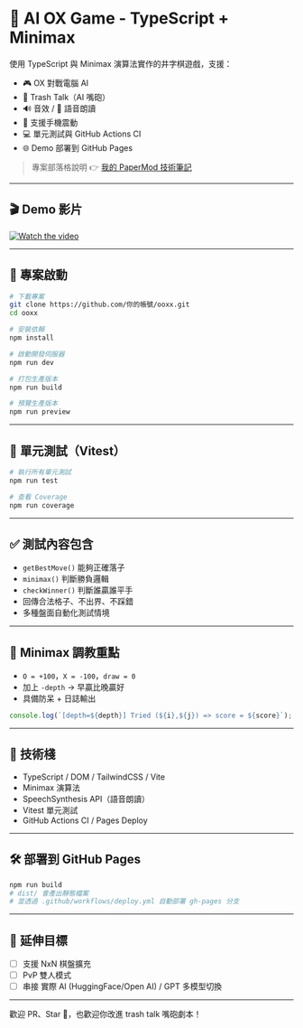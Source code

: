 # 🧠 AI OX Game - TypeScript + Minimax

使用 TypeScript 與 Minimax 演算法實作的井字棋遊戲，支援：

- 🎮 OX 對戰電腦 AI
- 💬 Trash Talk（AI 嘴砲）
- 🔊 音效 / 🎤 語音朗讀
- 📱 支援手機震動
- 💻 單元測試與 GitHub Actions CI
- 🌐 Demo 部署到 GitHub Pages

> 專案部落格說明 👉 [我的 PaperMod 技術筆記](https://543t.netlify.app/posts/2025-04-11/hugo-paper-ooxx/)

---

## 🎬 Demo 影片

[![Watch the video](https://img.youtube.com/vi/wteKPhDTANw/hqdefault.jpg)](https://www.youtube.com/watch?v=wteKPhDTANw)


---

## 🚀 專案啟動

```bash
# 下載專案
git clone https://github.com/你的帳號/ooxx.git
cd ooxx

# 安裝依賴
npm install

# 啟動開發伺服器
npm run dev

# 打包生產版本
npm run build

# 預覽生產版本
npm run preview
```

---

## 🧪 單元測試（Vitest）

```bash
# 執行所有單元測試
npm run test

# 查看 Coverage
npm run coverage
```

---

## ✅ 測試內容包含

- `getBestMove()` 能夠正確落子
- `minimax()` 判斷勝負邏輯
- `checkWinner()` 判斷誰贏誰平手
- 回傳合法格子、不出界、不踩錯
- 多種盤面自動化測試情境

---

## 🤖 Minimax 調教重點

- `O = +100`，`X = -100`，`draw = 0`
- 加上 `-depth` → 早贏比晚贏好
- 具備防呆 + 日誌輸出

```ts
console.log(`[depth=${depth}] Tried (${i},${j}) => score = ${score}`);
```

---

## 🔧 技術棧

- TypeScript / DOM / TailwindCSS / Vite
- Minimax 演算法
- SpeechSynthesis API（語音朗讀）
- Vitest 單元測試
- GitHub Actions CI / Pages Deploy

---

## 🛠 部署到 GitHub Pages

```bash
npm run build
# dist/ 會產出靜態檔案
# 並透過 .github/workflows/deploy.yml 自動部署 gh-pages 分支
```

---

## 🧠 延伸目標

- [ ] 支援 NxN 棋盤擴充
- [ ] PvP 雙人模式
- [ ] 串接 實際 AI (HuggingFace/Open AI) / GPT 多模型切換

---
歡迎 PR、Star 🌟，也歡迎你改進 trash talk 嘴砲劇本！
